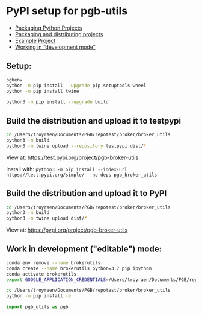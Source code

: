 # PyPI setup for pgb-utils
<!-- fs -->
- [Packaging Python Projects](https://packaging.python.org/tutorials/packaging-projects/)
- [Packaging and distributing projects](https://packaging.python.org/guides/distributing-packages-using-setuptools/)
- [Example Project](https://github.com/pypa/sampleproject)
- [Working in “development mode”](https://packaging.python.org/guides/distributing-packages-using-setuptools/#working-in-development-mode)  

## Setup:
```bash
pgbenv
python -m pip install --upgrade pip setuptools wheel
python -m pip install twine

python3 -m pip install --upgrade build
```

## Build the distribution and upload it to testpypi
```bash
cd /Users/troyraen/Documents/PGB/repotest/broker/broker_utils
python3 -m build
python3 -m twine upload --repository testpypi dist/*
```

View at: https://test.pypi.org/project/pgb-broker-utils

Install with: `python3 -m pip install --index-url https://test.pypi.org/simple/ --no-deps pgb_broker_utils`

## Build the distribution and upload it to PyPI
```bash
cd /Users/troyraen/Documents/PGB/repotest/broker/broker_utils
python3 -m build
python3 -m twine upload dist/*
```
View at: https://pypi.org/project/pgb-broker-utils


## Work in development ("editable") mode:
```bash
conda env remove --name brokerutils
conda create --name brokerutils python=3.7 pip ipython
conda activate brokerutils
export GOOGLE_APPLICATION_CREDENTIALS=/Users/troyraen/Documents/PGB/repo/GCPauth_pitt-google-broker-prototype-0679b75dded0.json

cd /Users/troyraen/Documents/PGB/repotest/broker/broker_utils
python -m pip install -e .
```
```python
import pgb_utils as pgb

```
<!-- fe PyPI setup -->
